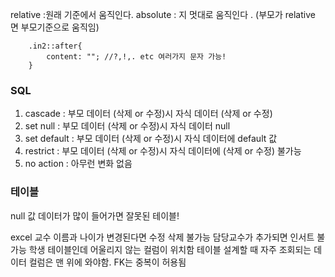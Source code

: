 relative :원래 기준에서 움직인다.
absolute : 지 멋대로 움직인다 . (부모가 relative 면 부모기준으로 움직임)


        .in2::after{
            content: ""; //?,!,. etc 여러가지 문자 가능!
        }

### SQL
1. cascade 
 : 부모 데이터 (삭제 or 수정)시 자식 데이터 (삭제 or 수정)
2. set null
 : 부모 데이터 (삭제 or 수정)시 자식 데이터 null
3. set default
 : 부모 데이터 (삭제 or 수정)시 자식 데이터에 default 값
4. restrict 
 : 부모 데이터 (삭제 or 수정)시 자식 데이터에 (삭제 or 수정) 불가능
5. no action
 : 아무런 변화 없음

 ### 테이블
 null 값 데이터가 많이 들어가면 잘못된 테이블!

excel 
 교수 이름과 나이가 변경된다면 수정 삭제 불가능
 담당교수가 추가되면 인서트 불가능
 학생 테이블인데 어울리지 않는 컬럼이 위치함
 테이블 설계할 때 자주 조회되는 데이터 컬럼은 맨 위에 와야함.
 FK는 중복이 허용됨
